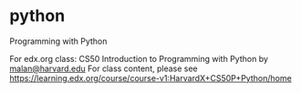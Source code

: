 # python
Programming with Python

For edx.org class: CS50 Introduction to Programming with Python by malan@harvard.edu 
For class content, please see https://learning.edx.org/course/course-v1:HarvardX+CS50P+Python/home
